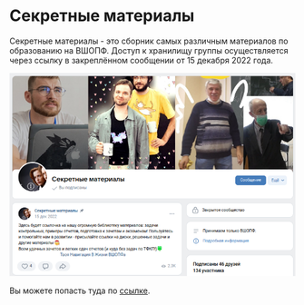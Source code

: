 # Секретные материалы

Секретные материалы - это сборник самых различным материалов по образованию на ВШОПФ.
Доступ к хранилищу группы осуществляется через ссылку в закреплённом сообщении от 15 декабря 2022 года.

[![Секретные материалы](<Секретные материалы.png>)](https://vk.com/club192725342)

Вы можете попасть туда по [ссылке](https://vk.com/club192725342).